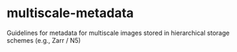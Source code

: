 # multiscale-metadata
Guidelines for metadata for multiscale images stored in hierarchical storage schemes (e.g., Zarr / N5)

